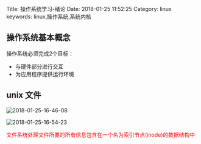 Title: 操作系统学习-绪论
Date: 2018-01-25 11:52:25
Category: linux
keywords: linux,操作系统,系统内核

## 操作系统基本概念

操作系统必须完成2个目标：

- 与硬件部分进行交互
- 为应用程序提供运行环境


## unix 文件

![2018-01-25-16-46-08](http://img.rc5j.cn/2018-01-25-16-46-08.png)

![2018-01-25-16-54-23](http://img.rc5j.cn/2018-01-25-16-54-23.png)

<font color=red>文件系统处理文件所要的所有信息包含在一个名为索引节点(inode)的数据结构中</font>